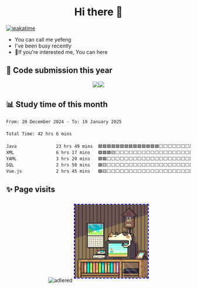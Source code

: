 
<h1  align="center">Hi there 👋</h1>


 
[![wakatime](https://wakatime.com/badge/user/8c8d3e5e-debe-4784-a9bd-e5ab40c405f6.svg)](https://wakatime.com/@8c8d3e5e-debe-4784-a9bd-e5ab40c405f6)


- You can call me yefeng
- I've been busy recently
- 💬If you're interested me, You can here


## 📖 Code submission this year
<div align="center">
 <img align="" height="150px" src="https://github-readme-stats.vercel.app/api?username=silent-wind1&hide_title=true&hide_border=true&show_icons=true&include_all_commits=true&line_height=21&bg_color=0000&text_color=8A919F&locale=cn" /><img align="" height="180px" src="https://github-readme-stats.vercel.app/api/top-langs/?username=silent-wind1&hide_border=true&hide_title=true&layout=compact&hide=html,css&langs_count=8&bg_color=0000&text_color=8A919F&locale=cn" />
</div>


## 📊 Study time of this month 
<!--START_SECTION:waka-->

```txt
From: 20 December 2024 - To: 19 January 2025

Total Time: 42 hrs 6 mins

Java               23 hrs 49 mins  🟩🟩🟩🟩🟩🟩🟩🟩🟩🟩🟩🟩🟩🟩⬜⬜⬜⬜⬜⬜⬜⬜⬜⬜⬜   56.57 %
XML                6 hrs 17 mins   🟩🟩🟩🟨⬜⬜⬜⬜⬜⬜⬜⬜⬜⬜⬜⬜⬜⬜⬜⬜⬜⬜⬜⬜⬜   14.95 %
YAML               3 hrs 20 mins   🟩🟩⬜⬜⬜⬜⬜⬜⬜⬜⬜⬜⬜⬜⬜⬜⬜⬜⬜⬜⬜⬜⬜⬜⬜   07.94 %
SQL                2 hrs 50 mins   🟩🟨⬜⬜⬜⬜⬜⬜⬜⬜⬜⬜⬜⬜⬜⬜⬜⬜⬜⬜⬜⬜⬜⬜⬜   06.75 %
Vue.js             2 hrs 45 mins   🟩🟨⬜⬜⬜⬜⬜⬜⬜⬜⬜⬜⬜⬜⬜⬜⬜⬜⬜⬜⬜⬜⬜⬜⬜   06.56 %
```

<!--END_SECTION:waka-->

## ✨ Page visits  
<div align="center">
 
![adlered](https://count.getloli.com/get/@silent-wind1)
<img  src="https://raw.githubusercontent.com/silent-wind1/imgs/main/imgs/pc.gif" alt="图像正在努力加载中.."  style="width: 200px; height: 200px; display: init-block ;margin:10px auto;border:2px dashed blue"/>
</div>


